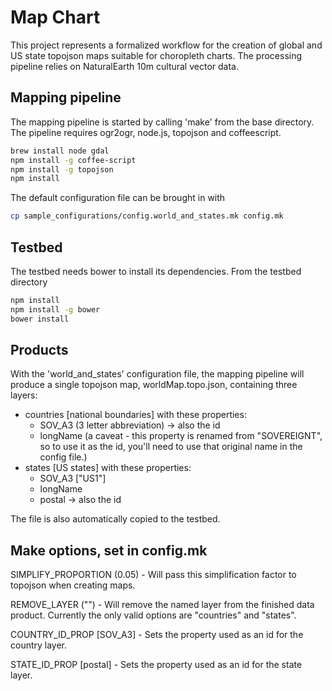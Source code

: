 # Map Chart

This project represents a formalized workflow for the creation of global and US state topojson maps suitable for choropleth charts. The processing pipeline relies on NaturalEarth 10m cultural vector data.

## Mapping pipeline

The mapping pipeline is started by calling 'make' from the base directory. The pipeline requires ogr2ogr, node.js, topojson and coffeescript. 

```bash
brew install node gdal
npm install -g coffee-script
npm install -g topojson
npm install
```

The default configuration file can be brought in with

```bash
cp sample_configurations/config.world_and_states.mk config.mk
```

## Testbed

The testbed needs bower to install its dependencies. From the testbed directory

```bash
npm install
npm install -g bower
bower install
```

## Products

With the 'world_and_states' configuration file, the mapping pipeline will produce a single topojson map, worldMap.topo.json, containing three layers:

- countries [national boundaries] with these properties:
  * SOV_A3 (3 letter abbreviation) -> also the id
  * longName (a caveat - this property is renamed from "SOVEREIGNT", so to use it as the id, you'll need to use that original name in the config file.)
- states [US states] with these properties:
  * SOV_A3 ["US1"]
  * longName
  * postal -> also the id

The file is also automatically copied to the testbed.

## Make options, set in config.mk

SIMPLIFY_PROPORTION (0.05) - Will pass this simplification factor to topojson when creating maps.

REMOVE_LAYER ("") - Will remove the named layer from the finished data product. Currently the only valid options are "countries" and "states".

COUNTRY_ID_PROP [SOV_A3] - Sets the property used as an id for the country layer.

STATE_ID_PROP [postal] - Sets the property used as an id for the state layer.
